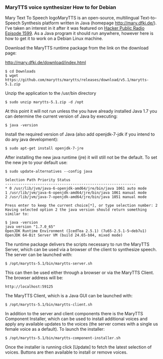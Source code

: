 ### MaryTTS voice synthesizer How to for Debian ###

Mary Text To Speech logoMaryTTS is an open-source, multilingual Text-to-Speech 
Synthesis platform written in Java (homepage <http://mary.dfki.de/>). I’ve taken 
an interest in it after it was featured on [Hacker Public Radio Episode 1599](http://hackerpublicradio.org/eps.php?id=1599). 
As a Java program it should run anywhere, however here is how to get it to 
work on a Debian Linux machine.

Download the MaryTTS runtime package from the link on the download page:

<http://mary.dfki.de/download/index.html>

	$ cd Downloads
	$ wget https://github.com/marytts/marytts/releases/download/v5.1/marytts-5.1.zip

Unzip the application to the /usr/bin directory

	$ sudo unzip marytts-5.1.zip -d /opt

At this point it will not run unless the you have already installed Java 1.7
you can determine the current version of Java by executing:

	$ java -version

Install the required version of Java (also add openjdk-7-jdk if you intend to 
do any java development):

	$ sudo apt-get install openjdk-7-jre

After installing the new java runtime (jre) it will still not be the default. 
To set the new jre to your default use:

	$ sudo update-alternatives --config java
	
	Selection Path Priority Status
	------------------------------------------------------------
	* 0 /usr/lib/jvm/java-6-openjdk-amd64/jre/bin/java 1061 auto mode
	1 /usr/lib/jvm/java-6-openjdk-amd64/jre/bin/java 1061 manual mode
	2 /usr/lib/jvm/java-7-openjdk-amd64/jre/bin/java 1051 manual mode
	
	Press enter to keep the current choice[*], or type selection number: 2
	Having selected option 2 the java version should return something similar to:

	$ java -version
	java version "1.7.0_65"
	OpenJDK Runtime Environment (IcedTea 2.5.1) (7u65-2.5.1-5~deb7u1)
	OpenJDK 64-Bit Server VM (build 24.65-b04, mixed mode)

The runtime package delivers the scripts necessary to run the MaryTTS Server, 
which can be used via a browser of the client to synthesize speech. The server 
can be launched with:

	$ /opt/marytts-5.1/bin/marytts-server.sh

This can then be used either through a browser or via the MaryTTS Client. The 
browser address will be:

	http://localhost:59125

The MaryTTS Client, which is a Java GUI can be launched with:

	$ /opt/marytts-5.1/bin/marytts-client.sh

In addition to the server and client components there is the MaryTTS Component 
Installer, which can be used to install additional voices and apply any 
available updates to the voices (the server comes with a single us female voice
as a default). To launch the installer:

	$ /opt/marytts-5.1/bin/marytts-component-installer.sh

Once the installer is running click [Update] to fetch the latest selection of 
voices. Buttons are then available to install or remove voices.
